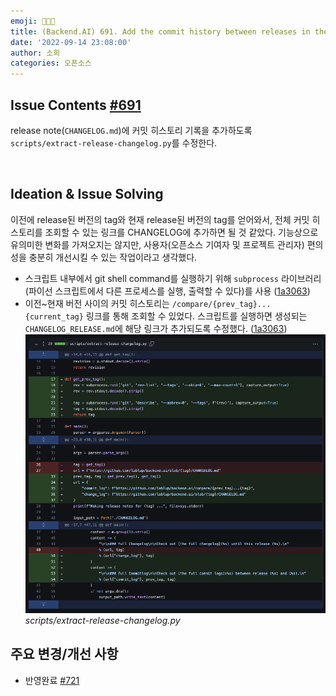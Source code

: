 ```yaml
---
emoji: 👩🏻‍💻
title: (Backend.AI) 691. Add the commit history between releases in the release notes
date: '2022-09-14 23:08:00'
author: 소희
categories: 오픈소스
---
```



## Issue Contents [#691](https://github.com/lablup/backend.ai/issues/691)
release note(`CHANGELOG.md`)에 커밋 히스토리 기록을 추가하도록 `scripts/extract-release-changelog.py`를 수정한다.

<br>

## Ideation & Issue Solving
이전에 release된 버전의 tag와 현재 release된 버전의 tag를 얻어와서, 전체 커밋 히스토리를 조회할 수 있는 링크를 CHANGELOG에 추가하면 될 것 같았다. 기능상으로 유의미한 변화를 가져오지는 않지만, 사용자(오픈소스 기여자 및 프로젝트 관리자) 편의성을 충분히 개선시킬 수 있는 작업이라고 생각했다.

- 스크립트 내부에서 git shell command를 실행하기 위해 `subprocess` 라이브러리(파이선 스크립트에서 다른 프로세스를 실행, 출력할 수 있다)를 사용 ([1a3063](https://github.com/lablup/backend.ai/pull/721/commits/1a3063b6aba73dce499265d79b81271397cd81d3))
- 이전~현재 버전 사이의 커밋 히스토리는 `/compare/{prev_tag}...{current_tag}` 링크를 통해 조회할 수 있었다. 스크립트를 실행하면 생성되는 `CHANGELOG_RELEASE.md`에 해당 링크가 추가되도록 수정했다. ([1a3063](https://github.com/lablup/backend.ai/pull/721/commits/1a3063b6aba73dce499265d79b81271397cd81d3))
![os-changelog-001.png](./os-changelog-001.png)*scripts/extract-release-changelog.py*


## 주요 변경/개선 사항
- 반영완료 [#721](https://github.com/lablup/backend.ai/pull/721)

<br>

``` toc 
```